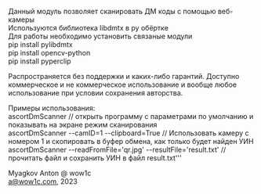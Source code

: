 Данный модуль позволяет сканировать ДМ коды с помощью веб-камеры  
Используются библиотека libdmtx в py обёртке  
Для работы необходимо установить связаные модули  
pip install pylibdmtx  
pip install opencv-python  
pip install pyperclip

Распространяется без поддержки и каких-либо гарантий. Доступно  
коммерческое и не коммерческое использование и вообще любое  
использование при условии сохранения авторства.  

Примеры использования:   
    ascortDmScanner // открыть программу с параметрами по умолчанию и показывать на экране режим сканирования  
    ascortDmScanner --camID=1 --clipboard=True // Использовать камеру с номером 1 и скопировать в буфер обмена, как только будет найден УИН  
    ascortDmScanner --readFromFile='qr.jpg' --resultFile='result.txt'  // прочитать файл и сохранить УИН в файл result.txt'''  

Myagkov Anton @ wow1c  
a@wow1c.com, 2023